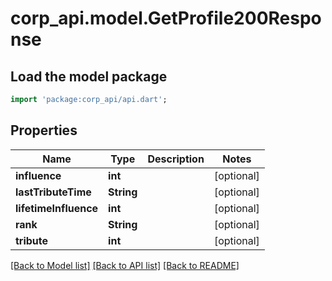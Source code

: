 # corp_api.model.GetProfile200Response

## Load the model package
```dart
import 'package:corp_api/api.dart';
```

## Properties
Name | Type | Description | Notes
------------ | ------------- | ------------- | -------------
**influence** | **int** |  | [optional] 
**lastTributeTime** | **String** |  | [optional] 
**lifetimeInfluence** | **int** |  | [optional] 
**rank** | **String** |  | [optional] 
**tribute** | **int** |  | [optional] 

[[Back to Model list]](../README.md#documentation-for-models) [[Back to API list]](../README.md#documentation-for-api-endpoints) [[Back to README]](../README.md)


